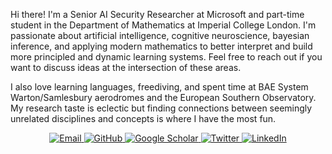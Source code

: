 <html>
<body>
  <div>
    <p>Hi there! I'm a Senior AI Security Researcher at Microsoft and part-time student in the Department of Mathematics at Imperial College London. I'm passionate about artificial intelligence, cognitive neuroscience, bayesian inference, and applying modern mathematics to better interpret and build more principled and dynamic learning systems. Feel free to reach out if you want to discuss ideas at the intersection of these areas. </p>
      
      
  <p>I also love learning languages, freediving, and spent time at BAE System Warton/Samlesbury aerodromes and the European Southern Observatory. My research taste is eclectic but finding connections between seemingly unrelated disciplines and concepts is where I have the most fun. </p>
  </div>

  <div align="center">
    <p>
      <a href="mailto:me@aideen.dev">
        <img src="https://img.shields.io/badge/Email-me%40aideen.dev-blue?style=flat-square&logo=microsoft-outlook" alt="Email"/>
      </a>
      <a href="https://github.com/aideenfay">
        <img src="https://img.shields.io/badge/GitHub-mang0kitty-black?style=flat-square&logo=github" alt="GitHub"/>
      </a>
      <a href="https://scholar.google.de/citations?user=nplVbmMAAAAJ&hl=en">
        <img src="https://img.shields.io/badge/Scholar-Profile-blue?style=flat-square&logo=google-scholar" alt="Google Scholar"/>
      </a>
      <a href="https://twitter.com/AideenFay">
        <img src="https://img.shields.io/badge/Twitter-@AideenFay-blue?style=flat-square&logo=twitter" alt="Twitter"/>
      </a>
      <a href="https://www.linkedin.com/in/aideen-fay">
        <img src="https://img.shields.io/badge/LinkedIn-aideenfay-blue?style=flat-square&logo=linkedin" alt="LinkedIn"/>
      </a>
    </p>
  </div>

</body>
</html>
